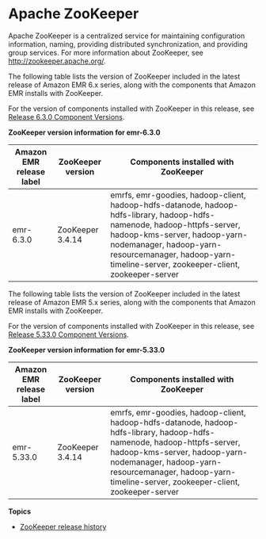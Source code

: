 # Apache ZooKeeper<a name="emr-zookeeper"></a>

Apache ZooKeeper is a centralized service for maintaining configuration information, naming, providing distributed synchronization, and providing group services\. For more information about ZooKeeper, see [http://zookeeper\.apache\.org/](https://zookeeper.apache.org/)\.

The following table lists the version of ZooKeeper included in the latest release of Amazon EMR 6\.x series, along with the components that Amazon EMR installs with ZooKeeper\.

For the version of components installed with ZooKeeper in this release, see [Release 6\.3\.0 Component Versions](emr-release-6x.md#emr-630-release)\.


**ZooKeeper version information for emr\-6\.3\.0**  

| Amazon EMR release label | ZooKeeper version | Components installed with ZooKeeper | 
| --- | --- | --- | 
| emr\-6\.3\.0 | ZooKeeper 3\.4\.14 | emrfs, emr\-goodies, hadoop\-client, hadoop\-hdfs\-datanode, hadoop\-hdfs\-library, hadoop\-hdfs\-namenode, hadoop\-httpfs\-server, hadoop\-kms\-server, hadoop\-yarn\-nodemanager, hadoop\-yarn\-resourcemanager, hadoop\-yarn\-timeline\-server, zookeeper\-client, zookeeper\-server | 

The following table lists the version of ZooKeeper included in the latest release of Amazon EMR 5\.x series, along with the components that Amazon EMR installs with ZooKeeper\.

For the version of components installed with ZooKeeper in this release, see [Release 5\.33\.0 Component Versions](emr-release-5x.md#emr-5330-release)\.


**ZooKeeper version information for emr\-5\.33\.0**  

| Amazon EMR release label | ZooKeeper version | Components installed with ZooKeeper | 
| --- | --- | --- | 
| emr\-5\.33\.0 | ZooKeeper 3\.4\.14 | emrfs, emr\-goodies, hadoop\-client, hadoop\-hdfs\-datanode, hadoop\-hdfs\-library, hadoop\-hdfs\-namenode, hadoop\-httpfs\-server, hadoop\-kms\-server, hadoop\-yarn\-nodemanager, hadoop\-yarn\-resourcemanager, hadoop\-yarn\-timeline\-server, zookeeper\-client, zookeeper\-server | 

**Topics**
+ [ZooKeeper release history](ZooKeeper-release-history.md)